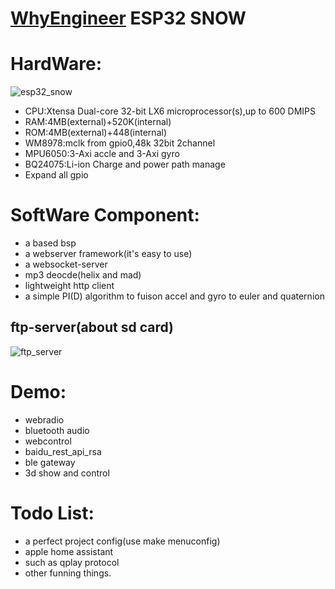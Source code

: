 [WhyEngineer](https://www.whyengineer.com) ESP32 SNOW
====

# HardWare:
![esp32_snow](https://img.whyengineer.com/esp32_snow.png?imageView2/2/w/400/h/400/q/75|imageslim) 

* CPU:Xtensa Dual-core 32-bit LX6 microprocessor(s),up to 600 DMIPS
* RAM:4MB(external)+520K(internal)
* ROM:4MB(external)+448(internal)
* WM8978:mclk from gpio0,48k 32bit 2channel
* MPU6050:3-Axi accle and 3-Axi gyro
* BQ24075:Li-ion Charge and power path manage
* Expand all gpio 

# SoftWare Component:
* a based bsp 
* a webserver framework(it's easy to use)
* a websocket-server
* mp3 deocde(helix and mad)
* lightweight http client
* a simple PI(D) algorithm to fuison accel and gyro to euler and quaternion
## ftp-server(about sd card)
![ftp_server](https://img.whyengineer.com/data/ftp%E6%B5%8B%E8%AF%95%E5%9B%BE%E7%89%87.png) 

# Demo:
* webradio
* bluetooth audio
* webcontrol
* baidu_rest_api_rsa
* ble gateway
* 3d show and control

# Todo List:

* a perfect project config(use make menuconfig)
* apple home assistant
* such as qplay protocol
* other funning things.

